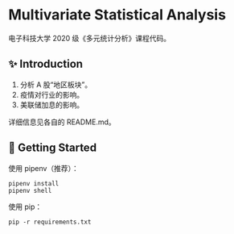 # Multivariate Statistical Analysis

电子科技大学 2020 级《多元统计分析》课程代码。

## ✨ Introduction

1. 分析 A 股“地区板块”。
2. 疫情对行业的影响。
3. 美联储加息的影响。

详细信息见各自的 README.md。

## 🚀 Getting Started

使用 pipenv（推荐）：

```
pipenv install
pipenv shell
```

使用 pip：

```
pip -r requirements.txt
```
